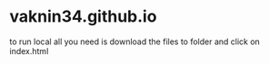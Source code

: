 # vaknin34.github.io


to run local all you need is download the files to folder 
and click on index.html











